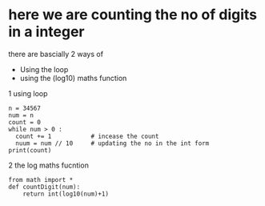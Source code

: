 # here we are counting the no of digits in a integer
there are bascially 2 ways of 

- Using the loop
- using the (log10) maths function

1 using loop
```
n = 34567
num = n
count = 0
while num > 0 :
  count += 1           # incease the count 
  nuum = num // 10     # updating the no in the int form 
print(count)
```

2 the log maths fucntion

```
from math import *
def countDigit(num):
    return int(log10(num)+1)
```

